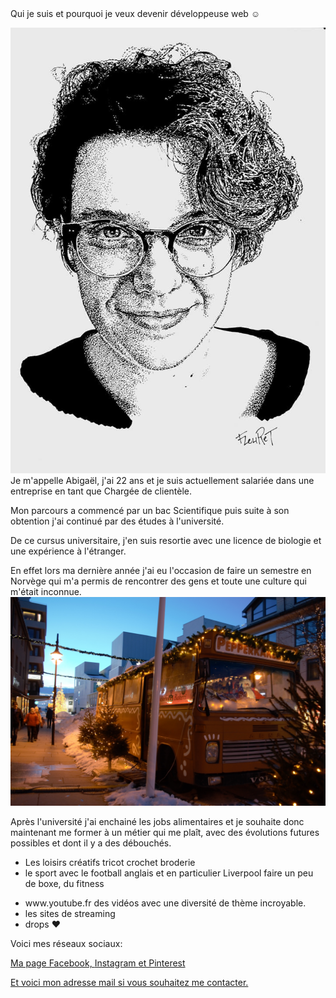  <!DOCTYPE html>
 <html>
  <head> 
    <!-- metadata elements: link, meta, title, and style -->
   <meta charset="utf-8" />
   <link rel="stylesheet" href="style.css"/>
   <tittle>Qui je suis et pourquoi je veux devenir développeuse web ☺</tittle>

 </head>
 
 
  <body>   <!-- page contents -->
 

<!-- qui vous êtes, votre parcours, vos études, vos diplômes, vos expériences -->

<p class="red-text">
 <img class="smaller-image" src="profil.jpg" alt="profil" />
Je m'appelle Abigaël, j'ai 22 ans et je suis actuellement salariée dans une entreprise en tant que Chargée de clientèle.</p>

<p>Mon parcours a commencé par un bac Scientifique puis suite à son obtention j'ai continué par des études à l'université. 
</p>
<p>De ce cursus universitaire, j'en suis resortie avec une licence de biologie et une expérience à l'étranger.</p>
<p>En effet lors ma dernière année j'ai eu l'occasion de faire un semestre en Norvège qui m'a permis de rencontrer des gens et toute une culture qui m'était inconnue.
 <img class="smaller-image" src="BODO (2).jpg" alt="BODO" />
</p>
<p>Après l'université j'ai enchainé les jobs alimentaires et je souhaite donc maintenant me former à un métier qui me plaît, avec des évolutions futures possibles et dont il y a des débouchés.
</p>

<!-- vos centres d'intérêts, complétés par des images / vidéos --> 

<ul>
 <li>Les loisirs créatifs
tricot
crochet
broderie
 </li>
 
<li>le sport avec
le football anglais et en particulier Liverpool
faire un peu de boxe, du fitness
</li>


</ul>


<!-- vos sites préférés -->
<ul>
<li>www.youtube.fr des vidéos avec une diversité de thème incroyable.</li> 
<li>les sites de streaming</li>
<li>drops ♥</li>
</ul>


<!-- un lien vers vos profils de réseaux sociaux, voire y intégrer certains contenus de vos réseaux sociaux ! -->
<p>Voici mes réseaux sociaux:</p>
<a href="https://www.facebook.com/abigael.rossignol">Ma page Facebook,
</a>
<a href="https://www.instagram.com/a_bigael/?hl=fr">Instagram
</a>
<a href="https://www.pinterest.fr/leiothix/">et Pinterest
</a> 
<p>
<a href="mailto:abigaelrossignol@orange.fr">Et voici mon adresse mail si vous souhaitez me contacter.
</a> </p> 
</body>
</html>
